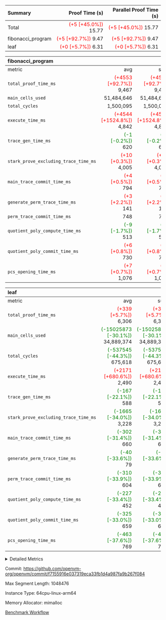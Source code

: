 | Summary | Proof Time (s) | Parallel Proof Time (s) |
|:---|---:|---:|
| Total | <span style='color: red'>(+5 [+45.0%])</span> 15.77 | <span style='color: red'>(+5 [+45.0%])</span> 15.77 |
| fibonacci_program | <span style='color: red'>(+5 [+92.7%])</span> 9.47 | <span style='color: red'>(+5 [+92.7%])</span> 9.47 |
| leaf | <span style='color: red'>(+0 [+5.7%])</span> 6.31 | <span style='color: red'>(+0 [+5.7%])</span> 6.31 |


| fibonacci_program |||||
|:---|---:|---:|---:|---:|
|metric|avg|sum|max|min|
| `total_proof_time_ms ` | <span style='color: red'>(+4553 [+92.7%])</span> 9,467 | <span style='color: red'>(+4553 [+92.7%])</span> 9,467 | <span style='color: red'>(+4553 [+92.7%])</span> 9,467 | <span style='color: red'>(+4553 [+92.7%])</span> 9,467 |
| `main_cells_used     ` |  51,484,646 |  51,484,646 |  51,484,646 |  51,484,646 |
| `total_cycles        ` |  1,500,095 |  1,500,095 |  1,500,095 |  1,500,095 |
| `execute_time_ms     ` | <span style='color: red'>(+4544 [+1524.8%])</span> 4,842 | <span style='color: red'>(+4544 [+1524.8%])</span> 4,842 | <span style='color: red'>(+4544 [+1524.8%])</span> 4,842 | <span style='color: red'>(+4544 [+1524.8%])</span> 4,842 |
| `trace_gen_time_ms   ` | <span style='color: green'>(-1 [-0.2%])</span> 620 | <span style='color: green'>(-1 [-0.2%])</span> 620 | <span style='color: green'>(-1 [-0.2%])</span> 620 | <span style='color: green'>(-1 [-0.2%])</span> 620 |
| `stark_prove_excluding_trace_time_ms` | <span style='color: red'>(+10 [+0.3%])</span> 4,005 | <span style='color: red'>(+10 [+0.3%])</span> 4,005 | <span style='color: red'>(+10 [+0.3%])</span> 4,005 | <span style='color: red'>(+10 [+0.3%])</span> 4,005 |
| `main_trace_commit_time_ms` | <span style='color: red'>(+4 [+0.5%])</span> 794 | <span style='color: red'>(+4 [+0.5%])</span> 794 | <span style='color: red'>(+4 [+0.5%])</span> 794 | <span style='color: red'>(+4 [+0.5%])</span> 794 |
| `generate_perm_trace_time_ms` | <span style='color: red'>(+3 [+2.2%])</span> 141 | <span style='color: red'>(+3 [+2.2%])</span> 141 | <span style='color: red'>(+3 [+2.2%])</span> 141 | <span style='color: red'>(+3 [+2.2%])</span> 141 |
| `perm_trace_commit_time_ms` |  748 |  748 |  748 |  748 |
| `quotient_poly_compute_time_ms` | <span style='color: green'>(-9 [-1.7%])</span> 513 | <span style='color: green'>(-9 [-1.7%])</span> 513 | <span style='color: green'>(-9 [-1.7%])</span> 513 | <span style='color: green'>(-9 [-1.7%])</span> 513 |
| `quotient_poly_commit_time_ms` | <span style='color: red'>(+6 [+0.8%])</span> 730 | <span style='color: red'>(+6 [+0.8%])</span> 730 | <span style='color: red'>(+6 [+0.8%])</span> 730 | <span style='color: red'>(+6 [+0.8%])</span> 730 |
| `pcs_opening_time_ms ` | <span style='color: red'>(+7 [+0.7%])</span> 1,076 | <span style='color: red'>(+7 [+0.7%])</span> 1,076 | <span style='color: red'>(+7 [+0.7%])</span> 1,076 | <span style='color: red'>(+7 [+0.7%])</span> 1,076 |

| leaf |||||
|:---|---:|---:|---:|---:|
|metric|avg|sum|max|min|
| `total_proof_time_ms ` | <span style='color: red'>(+339 [+5.7%])</span> 6,306 | <span style='color: red'>(+339 [+5.7%])</span> 6,306 | <span style='color: red'>(+339 [+5.7%])</span> 6,306 | <span style='color: red'>(+339 [+5.7%])</span> 6,306 |
| `main_cells_used     ` | <span style='color: green'>(-15025873 [-30.1%])</span> 34,889,374 | <span style='color: green'>(-15025873 [-30.1%])</span> 34,889,374 | <span style='color: green'>(-15025873 [-30.1%])</span> 34,889,374 | <span style='color: green'>(-15025873 [-30.1%])</span> 34,889,374 |
| `total_cycles        ` | <span style='color: green'>(-537545 [-44.3%])</span> 675,618 | <span style='color: green'>(-537545 [-44.3%])</span> 675,618 | <span style='color: green'>(-537545 [-44.3%])</span> 675,618 | <span style='color: green'>(-537545 [-44.3%])</span> 675,618 |
| `execute_time_ms     ` | <span style='color: red'>(+2171 [+680.6%])</span> 2,490 | <span style='color: red'>(+2171 [+680.6%])</span> 2,490 | <span style='color: red'>(+2171 [+680.6%])</span> 2,490 | <span style='color: red'>(+2171 [+680.6%])</span> 2,490 |
| `trace_gen_time_ms   ` | <span style='color: green'>(-167 [-22.1%])</span> 588 | <span style='color: green'>(-167 [-22.1%])</span> 588 | <span style='color: green'>(-167 [-22.1%])</span> 588 | <span style='color: green'>(-167 [-22.1%])</span> 588 |
| `stark_prove_excluding_trace_time_ms` | <span style='color: green'>(-1665 [-34.0%])</span> 3,228 | <span style='color: green'>(-1665 [-34.0%])</span> 3,228 | <span style='color: green'>(-1665 [-34.0%])</span> 3,228 | <span style='color: green'>(-1665 [-34.0%])</span> 3,228 |
| `main_trace_commit_time_ms` | <span style='color: green'>(-302 [-31.4%])</span> 660 | <span style='color: green'>(-302 [-31.4%])</span> 660 | <span style='color: green'>(-302 [-31.4%])</span> 660 | <span style='color: green'>(-302 [-31.4%])</span> 660 |
| `generate_perm_trace_time_ms` | <span style='color: green'>(-40 [-33.6%])</span> 79 | <span style='color: green'>(-40 [-33.6%])</span> 79 | <span style='color: green'>(-40 [-33.6%])</span> 79 | <span style='color: green'>(-40 [-33.6%])</span> 79 |
| `perm_trace_commit_time_ms` | <span style='color: green'>(-310 [-33.9%])</span> 604 | <span style='color: green'>(-310 [-33.9%])</span> 604 | <span style='color: green'>(-310 [-33.9%])</span> 604 | <span style='color: green'>(-310 [-33.9%])</span> 604 |
| `quotient_poly_compute_time_ms` | <span style='color: green'>(-227 [-33.4%])</span> 452 | <span style='color: green'>(-227 [-33.4%])</span> 452 | <span style='color: green'>(-227 [-33.4%])</span> 452 | <span style='color: green'>(-227 [-33.4%])</span> 452 |
| `quotient_poly_commit_time_ms` | <span style='color: green'>(-325 [-33.0%])</span> 659 | <span style='color: green'>(-325 [-33.0%])</span> 659 | <span style='color: green'>(-325 [-33.0%])</span> 659 | <span style='color: green'>(-325 [-33.0%])</span> 659 |
| `pcs_opening_time_ms ` | <span style='color: green'>(-463 [-37.6%])</span> 769 | <span style='color: green'>(-463 [-37.6%])</span> 769 | <span style='color: green'>(-463 [-37.6%])</span> 769 | <span style='color: green'>(-463 [-37.6%])</span> 769 |



<details>
<summary>Detailed Metrics</summary>

| group | num_segments | keygen_time_ms | commit_exe_time_ms |
| --- | --- | --- | --- |
| fibonacci_program | 1 | 393 | 6 | 

| group | air_name | quotient_deg | interactions | constraints |
| --- | --- | --- | --- | --- |
| fibonacci_program | AccessAdapterAir<16> | 4 | 5 | 11 | 
| fibonacci_program | AccessAdapterAir<2> | 4 | 5 | 11 | 
| fibonacci_program | AccessAdapterAir<32> | 4 | 5 | 11 | 
| fibonacci_program | AccessAdapterAir<4> | 4 | 5 | 11 | 
| fibonacci_program | AccessAdapterAir<64> | 4 | 5 | 11 | 
| fibonacci_program | AccessAdapterAir<8> | 4 | 5 | 11 | 
| fibonacci_program | BitwiseOperationLookupAir<8> | 2 | 2 | 4 | 
| fibonacci_program | MemoryMerkleAir<8> | 4 | 4 | 38 | 
| fibonacci_program | PersistentBoundaryAir<8> | 4 | 3 | 5 | 
| fibonacci_program | PhantomAir | 4 | 3 | 4 | 
| fibonacci_program | Poseidon2PeripheryAir<BabyBearParameters>, 1> | 2 | 1 | 286 | 
| fibonacci_program | ProgramAir | 1 | 1 | 4 | 
| fibonacci_program | RangeTupleCheckerAir<2> | 1 | 1 | 4 | 
| fibonacci_program | Rv32HintStoreAir | 4 | 19 | 21 | 
| fibonacci_program | VariableRangeCheckerAir | 1 | 1 | 4 | 
| fibonacci_program | VmAirWrapper<Rv32BaseAluAdapterAir, BaseAluCoreAir<4, 8> | 4 | 19 | 30 | 
| fibonacci_program | VmAirWrapper<Rv32BaseAluAdapterAir, LessThanCoreAir<4, 8> | 4 | 17 | 35 | 
| fibonacci_program | VmAirWrapper<Rv32BaseAluAdapterAir, ShiftCoreAir<4, 8> | 4 | 23 | 84 | 
| fibonacci_program | VmAirWrapper<Rv32BranchAdapterAir, BranchEqualCoreAir<4> | 4 | 11 | 17 | 
| fibonacci_program | VmAirWrapper<Rv32BranchAdapterAir, BranchLessThanCoreAir<4, 8> | 4 | 13 | 32 | 
| fibonacci_program | VmAirWrapper<Rv32CondRdWriteAdapterAir, Rv32JalLuiCoreAir> | 4 | 10 | 15 | 
| fibonacci_program | VmAirWrapper<Rv32JalrAdapterAir, Rv32JalrCoreAir> | 4 | 16 | 16 | 
| fibonacci_program | VmAirWrapper<Rv32LoadStoreAdapterAir, LoadSignExtendCoreAir<4, 8> | 4 | 18 | 21 | 
| fibonacci_program | VmAirWrapper<Rv32LoadStoreAdapterAir, LoadStoreCoreAir<4> | 4 | 17 | 27 | 
| fibonacci_program | VmAirWrapper<Rv32MultAdapterAir, DivRemCoreAir<4, 8> | 4 | 25 | 72 | 
| fibonacci_program | VmAirWrapper<Rv32MultAdapterAir, MulHCoreAir<4, 8> | 4 | 24 | 23 | 
| fibonacci_program | VmAirWrapper<Rv32MultAdapterAir, MultiplicationCoreAir<4, 8> | 4 | 19 | 13 | 
| fibonacci_program | VmAirWrapper<Rv32RdWriteAdapterAir, Rv32AuipcCoreAir> | 4 | 11 | 12 | 
| fibonacci_program | VmConnectorAir | 4 | 3 | 8 | 
| leaf | AccessAdapterAir<2> | 4 | 5 | 11 | 
| leaf | AccessAdapterAir<4> | 4 | 5 | 11 | 
| leaf | AccessAdapterAir<8> | 4 | 5 | 11 | 
| leaf | FriReducedOpeningAir | 4 | 39 | 59 | 
| leaf | NativePoseidon2Air<BabyBearParameters>, 1> | 4 | 136 | 530 | 
| leaf | PhantomAir | 4 | 3 | 4 | 
| leaf | ProgramAir | 1 | 1 | 4 | 
| leaf | VariableRangeCheckerAir | 1 | 1 | 4 | 
| leaf | VmAirWrapper<AluNativeAdapterAir, FieldArithmeticCoreAir> | 4 | 15 | 23 | 
| leaf | VmAirWrapper<BranchNativeAdapterAir, BranchEqualCoreAir<1> | 4 | 11 | 22 | 
| leaf | VmAirWrapper<JalNativeAdapterAir, JalCoreAir> | 4 | 7 | 6 | 
| leaf | VmAirWrapper<NativeAdapterAir<2, 0>, PublicValuesCoreAir> | 4 | 11 | 23 | 
| leaf | VmAirWrapper<NativeLoadStoreAdapterAir<1>, NativeLoadStoreCoreAir<1> | 4 | 15 | 16 | 
| leaf | VmAirWrapper<NativeLoadStoreAdapterAir<4>, NativeLoadStoreCoreAir<4> | 4 | 15 | 16 | 
| leaf | VmAirWrapper<NativeVectorizedAdapterAir<4>, FieldExtensionCoreAir> | 4 | 15 | 23 | 
| leaf | VmConnectorAir | 4 | 3 | 8 | 
| leaf | VolatileBoundaryAir | 4 | 4 | 16 | 

| group | air_name | dsl_ir | idx | opcode | cells_used |
| --- | --- | --- | --- | --- | --- |
| leaf | <AluNativeAdapterAir,FieldArithmeticCoreAir> |  | 0 | ADD | 29 | 
| leaf | <AluNativeAdapterAir,FieldArithmeticCoreAir> | AddEFFI | 0 | ADD | 36,424 | 
| leaf | <AluNativeAdapterAir,FieldArithmeticCoreAir> | AddEFI | 0 | ADD | 19,604 | 
| leaf | <AluNativeAdapterAir,FieldArithmeticCoreAir> | AddEI | 0 | ADD | 872,320 | 
| leaf | <AluNativeAdapterAir,FieldArithmeticCoreAir> | AddF | 0 | ADD | 151,235 | 
| leaf | <AluNativeAdapterAir,FieldArithmeticCoreAir> | AddFI | 0 | ADD | 72,558 | 
| leaf | <AluNativeAdapterAir,FieldArithmeticCoreAir> | AddV | 0 | ADD | 510,748 | 
| leaf | <AluNativeAdapterAir,FieldArithmeticCoreAir> | AddVI | 0 | ADD | 763,454 | 
| leaf | <AluNativeAdapterAir,FieldArithmeticCoreAir> | Alloc | 0 | ADD | 573,156 | 
| leaf | <AluNativeAdapterAir,FieldArithmeticCoreAir> | Alloc | 0 | MUL | 127,513 | 
| leaf | <AluNativeAdapterAir,FieldArithmeticCoreAir> | CastFV | 0 | ADD | 4,350 | 
| leaf | <AluNativeAdapterAir,FieldArithmeticCoreAir> | DivEIN | 0 | ADD | 22,156 | 
| leaf | <AluNativeAdapterAir,FieldArithmeticCoreAir> | DivF | 0 | DIV | 26,796 | 
| leaf | <AluNativeAdapterAir,FieldArithmeticCoreAir> | DivFIN | 0 | DIV | 11,629 | 
| leaf | <AluNativeAdapterAir,FieldArithmeticCoreAir> | ImmE | 0 | ADD | 94,192 | 
| leaf | <AluNativeAdapterAir,FieldArithmeticCoreAir> | ImmF | 0 | ADD | 154,338 | 
| leaf | <AluNativeAdapterAir,FieldArithmeticCoreAir> | ImmV | 0 | ADD | 278,922 | 
| leaf | <AluNativeAdapterAir,FieldArithmeticCoreAir> | LoadE | 0 | ADD | 331,296 | 
| leaf | <AluNativeAdapterAir,FieldArithmeticCoreAir> | LoadE | 0 | MUL | 331,296 | 
| leaf | <AluNativeAdapterAir,FieldArithmeticCoreAir> | LoadF | 0 | ADD | 151,641 | 
| leaf | <AluNativeAdapterAir,FieldArithmeticCoreAir> | LoadF | 0 | MUL | 17,139 | 
| leaf | <AluNativeAdapterAir,FieldArithmeticCoreAir> | LoadHeapPtr | 0 | ADD | 29 | 
| leaf | <AluNativeAdapterAir,FieldArithmeticCoreAir> | LoadV | 0 | ADD | 256,012 | 
| leaf | <AluNativeAdapterAir,FieldArithmeticCoreAir> | LoadV | 0 | MUL | 225,910 | 
| leaf | <AluNativeAdapterAir,FieldArithmeticCoreAir> | MulEF | 0 | MUL | 141,752 | 
| leaf | <AluNativeAdapterAir,FieldArithmeticCoreAir> | MulEFI | 0 | MUL | 14,848 | 
| leaf | <AluNativeAdapterAir,FieldArithmeticCoreAir> | MulEI | 0 | ADD | 114,956 | 
| leaf | <AluNativeAdapterAir,FieldArithmeticCoreAir> | MulF | 0 | MUL | 250,183 | 
| leaf | <AluNativeAdapterAir,FieldArithmeticCoreAir> | MulFI | 0 | MUL | 134,502 | 
| leaf | <AluNativeAdapterAir,FieldArithmeticCoreAir> | MulVI | 0 | MUL | 177,306 | 
| leaf | <AluNativeAdapterAir,FieldArithmeticCoreAir> | NegE | 0 | MUL | 4,408 | 
| leaf | <AluNativeAdapterAir,FieldArithmeticCoreAir> | StoreE | 0 | ADD | 282,576 | 
| leaf | <AluNativeAdapterAir,FieldArithmeticCoreAir> | StoreE | 0 | MUL | 282,576 | 
| leaf | <AluNativeAdapterAir,FieldArithmeticCoreAir> | StoreF | 0 | ADD | 28,768 | 
| leaf | <AluNativeAdapterAir,FieldArithmeticCoreAir> | StoreF | 0 | MUL | 17,980 | 
| leaf | <AluNativeAdapterAir,FieldArithmeticCoreAir> | StoreHeapPtr | 0 | ADD | 29 | 
| leaf | <AluNativeAdapterAir,FieldArithmeticCoreAir> | StoreV | 0 | ADD | 58,899 | 
| leaf | <AluNativeAdapterAir,FieldArithmeticCoreAir> | StoreV | 0 | MUL | 41,499 | 
| leaf | <AluNativeAdapterAir,FieldArithmeticCoreAir> | SubEF | 0 | ADD | 549,492 | 
| leaf | <AluNativeAdapterAir,FieldArithmeticCoreAir> | SubEF | 0 | SUB | 183,164 | 
| leaf | <AluNativeAdapterAir,FieldArithmeticCoreAir> | SubEFI | 0 | ADD | 8,700 | 
| leaf | <AluNativeAdapterAir,FieldArithmeticCoreAir> | SubEI | 0 | ADD | 44,312 | 
| leaf | <AluNativeAdapterAir,FieldArithmeticCoreAir> | SubFI | 0 | SUB | 133,951 | 
| leaf | <AluNativeAdapterAir,FieldArithmeticCoreAir> | SubV | 0 | SUB | 197,867 | 
| leaf | <AluNativeAdapterAir,FieldArithmeticCoreAir> | SubVI | 0 | SUB | 28,971 | 
| leaf | <AluNativeAdapterAir,FieldArithmeticCoreAir> | SubVIN | 0 | SUB | 24,360 | 
| leaf | <AluNativeAdapterAir,FieldArithmeticCoreAir> | UnsafeCastVF | 0 | ADD | 3,625 | 
| leaf | <AluNativeAdapterAir,FieldArithmeticCoreAir> | ZipFor | 0 | ADD | 2,102,587 | 
| leaf | <BranchNativeAdapterAir,BranchEqualCoreAir<1>> | AssertEqE | 0 | BNE | 5,612 | 
| leaf | <BranchNativeAdapterAir,BranchEqualCoreAir<1>> | AssertEqEI | 0 | BNE | 92 | 
| leaf | <BranchNativeAdapterAir,BranchEqualCoreAir<1>> | AssertEqF | 0 | BNE | 109,848 | 
| leaf | <BranchNativeAdapterAir,BranchEqualCoreAir<1>> | AssertEqV | 0 | BNE | 33,764 | 
| leaf | <BranchNativeAdapterAir,BranchEqualCoreAir<1>> | AssertEqVI | 0 | BNE | 5,957 | 
| leaf | <BranchNativeAdapterAir,BranchEqualCoreAir<1>> | AssertNonZero | 0 | BEQ | 23 | 
| leaf | <BranchNativeAdapterAir,BranchEqualCoreAir<1>> | IfEq | 0 | BNE | 3,220 | 
| leaf | <BranchNativeAdapterAir,BranchEqualCoreAir<1>> | IfEqI | 0 | BNE | 175,743 | 
| leaf | <BranchNativeAdapterAir,BranchEqualCoreAir<1>> | IfNe | 0 | BEQ | 3,289 | 
| leaf | <BranchNativeAdapterAir,BranchEqualCoreAir<1>> | IfNeI | 0 | BEQ | 2,185 | 
| leaf | <BranchNativeAdapterAir,BranchEqualCoreAir<1>> | ZipFor | 0 | BNE | 1,155,451 | 
| leaf | <JalNativeAdapterAir,JalCoreAir> |  | 0 | JAL | 9 | 
| leaf | <JalNativeAdapterAir,JalCoreAir> | IfEqI | 0 | JAL | 16,749 | 
| leaf | <JalNativeAdapterAir,JalCoreAir> | IfNe | 0 | JAL | 27 | 
| leaf | <JalNativeAdapterAir,JalCoreAir> | ZipFor | 0 | JAL | 68,985 | 
| leaf | <NativeAdapterAir<2, 0>,PublicValuesCoreAir> | Publish | 0 | PUBLISH | 828 | 
| leaf | <NativeLoadStoreAdapterAir<1>,NativeLoadStoreCoreAir<1>> | LoadF | 0 | LOADW | 458,612 | 
| leaf | <NativeLoadStoreAdapterAir<1>,NativeLoadStoreCoreAir<1>> | LoadV | 0 | LOADW | 1,683,176 | 
| leaf | <NativeLoadStoreAdapterAir<1>,NativeLoadStoreCoreAir<1>> | StoreF | 0 | STOREW | 54,450 | 
| leaf | <NativeLoadStoreAdapterAir<1>,NativeLoadStoreCoreAir<1>> | StoreHintWord | 0 | HINT_STOREW | 492,866 | 
| leaf | <NativeLoadStoreAdapterAir<1>,NativeLoadStoreCoreAir<1>> | StoreV | 0 | STOREW | 199,012 | 
| leaf | <NativeLoadStoreAdapterAir<4>,NativeLoadStoreCoreAir<4>> | LoadE | 0 | LOADW | 838,488 | 
| leaf | <NativeLoadStoreAdapterAir<4>,NativeLoadStoreCoreAir<4>> | StoreE | 0 | STOREW | 470,363 | 
| leaf | <NativeVectorizedAdapterAir<4>,FieldExtensionCoreAir> | AddE | 0 | FE4ADD | 488,072 | 
| leaf | <NativeVectorizedAdapterAir<4>,FieldExtensionCoreAir> | DivE | 0 | BBE4DIV | 271,168 | 
| leaf | <NativeVectorizedAdapterAir<4>,FieldExtensionCoreAir> | DivEIN | 0 | BBE4DIV | 7,258 | 
| leaf | <NativeVectorizedAdapterAir<4>,FieldExtensionCoreAir> | MulE | 0 | BBE4MUL | 915,154 | 
| leaf | <NativeVectorizedAdapterAir<4>,FieldExtensionCoreAir> | MulEI | 0 | BBE4MUL | 37,658 | 
| leaf | <NativeVectorizedAdapterAir<4>,FieldExtensionCoreAir> | SubE | 0 | FE4SUB | 120,574 | 
| leaf | FriReducedOpeningAir | FriReducedOpening | 0 | FRI_REDUCED_OPENING | 2,780,568 | 
| leaf | PhantomAir | CT-ExtractPublicValuesCommit | 0 | PHANTOM | 12 | 
| leaf | PhantomAir | CT-HintOpenedValues | 0 | PHANTOM | 4,032 | 
| leaf | PhantomAir | CT-HintOpeningProof | 0 | PHANTOM | 4,044 | 
| leaf | PhantomAir | CT-HintOpeningValues | 0 | PHANTOM | 12 | 
| leaf | PhantomAir | CT-InitializePcsConst | 0 | PHANTOM | 12 | 
| leaf | PhantomAir | CT-ReadProofsFromInput | 0 | PHANTOM | 12 | 
| leaf | PhantomAir | CT-VerifyProofs | 0 | PHANTOM | 12 | 
| leaf | PhantomAir | CT-cache-generator-powers | 0 | PHANTOM | 504 | 
| leaf | PhantomAir | CT-compute-reduced-opening | 0 | PHANTOM | 4,032 | 
| leaf | PhantomAir | CT-exp-reverse-bits-len | 0 | PHANTOM | 53,424 | 
| leaf | PhantomAir | CT-pre-compute-rounds-context | 0 | PHANTOM | 12 | 
| leaf | PhantomAir | CT-single-reduced-opening-eval | 0 | PHANTOM | 75,096 | 
| leaf | PhantomAir | CT-stage-c-build-rounds | 0 | PHANTOM | 12 | 
| leaf | PhantomAir | CT-stage-d-verifier-verify | 0 | PHANTOM | 12 | 
| leaf | PhantomAir | CT-stage-d-verify-pcs | 0 | PHANTOM | 12 | 
| leaf | PhantomAir | CT-stage-e-verify-constraints | 0 | PHANTOM | 12 | 
| leaf | PhantomAir | CT-verify-batch | 0 | PHANTOM | 4,032 | 
| leaf | PhantomAir | CT-verify-batch-ext | 0 | PHANTOM | 10,080 | 
| leaf | PhantomAir | CT-verify-query | 0 | PHANTOM | 504 | 
| leaf | PhantomAir | HintBitsF | 0 | PHANTOM | 894 | 
| leaf | PhantomAir | HintFelt | 0 | PHANTOM | 17,520 | 
| leaf | PhantomAir | HintInputVec | 0 | PHANTOM | 6,318 | 
| leaf | PhantomAir | HintLoad | 0 | PHANTOM | 9,072 | 
| leaf | VerifyBatchAir | Poseidon2CompressBabyBear | 0 | COMP_POS2 | 10,773 | 
| leaf | VerifyBatchAir | Poseidon2PermuteBabyBear | 0 | PERM_POS2 | 20,349 | 
| leaf | VerifyBatchAir | VerifyBatchExt | 0 | VERIFY_BATCH | 4,524,660 | 
| leaf | VerifyBatchAir | VerifyBatchFelt | 0 | VERIFY_BATCH | 5,815,026 | 

| group | air_name | dsl_ir | opcode | segment | cells_used |
| --- | --- | --- | --- | --- | --- |
| fibonacci_program | <Rv32BaseAluAdapterAir,BaseAluCoreAir<4, 8>> |  | ADD | 0 | 32,401,224 | 
| fibonacci_program | <Rv32BaseAluAdapterAir,BaseAluCoreAir<4, 8>> |  | AND | 0 | 108 | 
| fibonacci_program | <Rv32BaseAluAdapterAir,BaseAluCoreAir<4, 8>> |  | OR | 0 | 36 | 
| fibonacci_program | <Rv32BaseAluAdapterAir,BaseAluCoreAir<4, 8>> |  | SUB | 0 | 72 | 
| fibonacci_program | <Rv32BaseAluAdapterAir,BaseAluCoreAir<4, 8>> |  | XOR | 0 | 72 | 
| fibonacci_program | <Rv32BaseAluAdapterAir,LessThanCoreAir<4, 8>> |  | SLTU | 0 | 11,100,074 | 
| fibonacci_program | <Rv32BranchAdapterAir,BranchEqualCoreAir<4>> |  | BEQ | 0 | 2,600,078 | 
| fibonacci_program | <Rv32BranchAdapterAir,BranchEqualCoreAir<4>> |  | BNE | 0 | 2,600,026 | 
| fibonacci_program | <Rv32BranchAdapterAir,BranchLessThanCoreAir<4, 8>> |  | BGEU | 0 | 32 | 
| fibonacci_program | <Rv32BranchAdapterAir,BranchLessThanCoreAir<4, 8>> |  | BLTU | 0 | 96 | 
| fibonacci_program | <Rv32CondRdWriteAdapterAir,Rv32JalLuiCoreAir> |  | JAL | 0 | 1,800,018 | 
| fibonacci_program | <Rv32CondRdWriteAdapterAir,Rv32JalLuiCoreAir> |  | LUI | 0 | 108 | 
| fibonacci_program | <Rv32JalrAdapterAir,Rv32JalrCoreAir> |  | JALR | 0 | 252 | 
| fibonacci_program | <Rv32LoadStoreAdapterAir,LoadStoreCoreAir<4>> |  | LOADW | 0 | 280 | 
| fibonacci_program | <Rv32LoadStoreAdapterAir,LoadStoreCoreAir<4>> |  | STOREW | 0 | 320 | 
| fibonacci_program | <Rv32RdWriteAdapterAir,Rv32AuipcCoreAir> |  | AUIPC | 0 | 126 | 
| fibonacci_program | PhantomAir |  | PHANTOM | 0 | 12 | 
| fibonacci_program | Rv32HintStoreAir |  | HINT_BUFFER | 0 | 64 | 
| fibonacci_program | Rv32HintStoreAir |  | HINT_STOREW | 0 | 32 | 

| group | air_name | idx | rows | prep_cols | perm_cols | main_cols | cells |
| --- | --- | --- | --- | --- | --- | --- | --- |
| leaf | AccessAdapterAir<2> | 0 | 262,144 |  | 12 | 11 | 6,029,312 | 
| leaf | AccessAdapterAir<4> | 0 | 131,072 |  | 12 | 13 | 3,276,800 | 
| leaf | AccessAdapterAir<8> | 0 | 512 |  | 12 | 17 | 14,848 | 
| leaf | FriReducedOpeningAir | 0 | 131,072 |  | 44 | 27 | 9,306,112 | 
| leaf | NativePoseidon2Air<BabyBearParameters>, 1> | 0 | 32,768 |  | 160 | 399 | 18,317,312 | 
| leaf | PhantomAir | 0 | 32,768 |  | 8 | 6 | 458,752 | 
| leaf | ProgramAir | 0 | 131,072 |  | 8 | 10 | 2,359,296 | 
| leaf | VariableRangeCheckerAir | 0 | 262,144 | 2 | 8 | 1 | 2,359,296 | 
| leaf | VmAirWrapper<AluNativeAdapterAir, FieldArithmeticCoreAir> | 0 | 524,288 |  | 20 | 29 | 25,690,112 | 
| leaf | VmAirWrapper<BranchNativeAdapterAir, BranchEqualCoreAir<1> | 0 | 65,536 |  | 16 | 23 | 2,555,904 | 
| leaf | VmAirWrapper<JalNativeAdapterAir, JalCoreAir> | 0 | 16,384 |  | 12 | 9 | 344,064 | 
| leaf | VmAirWrapper<NativeAdapterAir<2, 0>, PublicValuesCoreAir> | 0 | 64 |  | 16 | 23 | 2,496 | 
| leaf | VmAirWrapper<NativeLoadStoreAdapterAir<1>, NativeLoadStoreCoreAir<1> | 0 | 262,144 |  | 24 | 22 | 12,058,624 | 
| leaf | VmAirWrapper<NativeLoadStoreAdapterAir<4>, NativeLoadStoreCoreAir<4> | 0 | 65,536 |  | 24 | 31 | 3,604,480 | 
| leaf | VmAirWrapper<NativeVectorizedAdapterAir<4>, FieldExtensionCoreAir> | 0 | 65,536 |  | 20 | 38 | 3,801,088 | 
| leaf | VmConnectorAir | 0 | 2 | 1 | 8 | 4 | 24 | 
| leaf | VolatileBoundaryAir | 0 | 131,072 |  | 8 | 11 | 2,490,368 | 

| group | air_name | segment | rows | prep_cols | perm_cols | main_cols | cells |
| --- | --- | --- | --- | --- | --- | --- | --- |
| fibonacci_program | AccessAdapterAir<8> | 0 | 32 |  | 12 | 17 | 928 | 
| fibonacci_program | BitwiseOperationLookupAir<8> | 0 | 65,536 | 3 | 8 | 2 | 655,360 | 
| fibonacci_program | MemoryMerkleAir<8> | 0 | 256 |  | 12 | 32 | 11,264 | 
| fibonacci_program | PersistentBoundaryAir<8> | 0 | 32 |  | 8 | 20 | 896 | 
| fibonacci_program | PhantomAir | 0 | 2 |  | 8 | 6 | 28 | 
| fibonacci_program | Poseidon2PeripheryAir<BabyBearParameters>, 1> | 0 | 256 |  | 8 | 300 | 78,848 | 
| fibonacci_program | ProgramAir | 0 | 4,096 |  | 8 | 10 | 73,728 | 
| fibonacci_program | RangeTupleCheckerAir<2> | 0 | 524,288 | 2 | 8 | 1 | 4,718,592 | 
| fibonacci_program | Rv32HintStoreAir | 0 | 4 |  | 24 | 32 | 224 | 
| fibonacci_program | VariableRangeCheckerAir | 0 | 262,144 | 2 | 8 | 1 | 2,359,296 | 
| fibonacci_program | VmAirWrapper<Rv32BaseAluAdapterAir, BaseAluCoreAir<4, 8> | 0 | 1,048,576 |  | 28 | 36 | 67,108,864 | 
| fibonacci_program | VmAirWrapper<Rv32BaseAluAdapterAir, LessThanCoreAir<4, 8> | 0 | 524,288 |  | 24 | 37 | 31,981,568 | 
| fibonacci_program | VmAirWrapper<Rv32BranchAdapterAir, BranchEqualCoreAir<4> | 0 | 262,144 |  | 16 | 26 | 11,010,048 | 
| fibonacci_program | VmAirWrapper<Rv32BranchAdapterAir, BranchLessThanCoreAir<4, 8> | 0 | 4 |  | 20 | 32 | 208 | 
| fibonacci_program | VmAirWrapper<Rv32CondRdWriteAdapterAir, Rv32JalLuiCoreAir> | 0 | 131,072 |  | 16 | 18 | 4,456,448 | 
| fibonacci_program | VmAirWrapper<Rv32JalrAdapterAir, Rv32JalrCoreAir> | 0 | 16 |  | 20 | 28 | 768 | 
| fibonacci_program | VmAirWrapper<Rv32LoadStoreAdapterAir, LoadStoreCoreAir<4> | 0 | 16 |  | 28 | 40 | 1,088 | 
| fibonacci_program | VmAirWrapper<Rv32RdWriteAdapterAir, Rv32AuipcCoreAir> | 0 | 8 |  | 16 | 21 | 296 | 
| fibonacci_program | VmConnectorAir | 0 | 2 | 1 | 8 | 4 | 24 | 

| group | chip_name | idx | rows_used |
| --- | --- | --- | --- |
| leaf | <AluNativeAdapterAir,FieldArithmeticCoreAir> | 0 | 340,003 | 
| leaf | <BranchNativeAdapterAir,BranchEqualCoreAir<1>> | 0 | 65,008 | 
| leaf | <JalNativeAdapterAir,JalCoreAir> | 0 | 9,530 | 
| leaf | <NativeAdapterAir<2, 0>,PublicValuesCoreAir> | 0 | 36 | 
| leaf | <NativeLoadStoreAdapterAir<1>,NativeLoadStoreCoreAir<1>> | 0 | 131,278 | 
| leaf | <NativeLoadStoreAdapterAir<4>,NativeLoadStoreCoreAir<4>> | 0 | 42,221 | 
| leaf | <NativeVectorizedAdapterAir<4>,FieldExtensionCoreAir> | 0 | 48,418 | 
| leaf | AccessAdapter<2> | 0 | 164,410 | 
| leaf | AccessAdapter<4> | 0 | 81,260 | 
| leaf | AccessAdapter<8> | 0 | 322 | 
| leaf | Boundary | 0 | 77,151 | 
| leaf | FriReducedOpeningAir | 0 | 102,984 | 
| leaf | PhantomAir | 0 | 31,612 | 
| leaf | ProgramChip | 0 | 88,429 | 
| leaf | VariableRangeCheckerAir | 0 | 262,144 | 
| leaf | VerifyBatchAir | 0 | 25,992 | 
| leaf | VmConnectorAir | 0 | 2 | 

| group | chip_name | segment | rows_used |
| --- | --- | --- | --- |
| fibonacci_program | <Rv32BaseAluAdapterAir,BaseAluCoreAir<4, 8>> | 0 | 900,042 | 
| fibonacci_program | <Rv32BaseAluAdapterAir,LessThanCoreAir<4, 8>> | 0 | 300,002 | 
| fibonacci_program | <Rv32BranchAdapterAir,BranchEqualCoreAir<4>> | 0 | 200,004 | 
| fibonacci_program | <Rv32BranchAdapterAir,BranchLessThanCoreAir<4, 8>> | 0 | 4 | 
| fibonacci_program | <Rv32CondRdWriteAdapterAir,Rv32JalLuiCoreAir> | 0 | 100,007 | 
| fibonacci_program | <Rv32JalrAdapterAir,Rv32JalrCoreAir> | 0 | 9 | 
| fibonacci_program | <Rv32LoadStoreAdapterAir,LoadStoreCoreAir<4>> | 0 | 15 | 
| fibonacci_program | <Rv32RdWriteAdapterAir,Rv32AuipcCoreAir> | 0 | 7 | 
| fibonacci_program | AccessAdapter<8> | 0 | 30 | 
| fibonacci_program | Arc<BabyBearParameters>, 1> | 0 | 175 | 
| fibonacci_program | BitwiseOperationLookupAir<8> | 0 | 65,536 | 
| fibonacci_program | Boundary | 0 | 30 | 
| fibonacci_program | Merkle | 0 | 226 | 
| fibonacci_program | PhantomAir | 0 | 2 | 
| fibonacci_program | ProgramChip | 0 | 3,241 | 
| fibonacci_program | RangeTupleCheckerAir<2> | 0 | 524,288 | 
| fibonacci_program | Rv32HintStoreAir | 0 | 3 | 
| fibonacci_program | VariableRangeCheckerAir | 0 | 262,144 | 
| fibonacci_program | VmConnectorAir | 0 | 2 | 

| group | dsl_ir | idx | opcode | frequency |
| --- | --- | --- | --- | --- |
| leaf |  | 0 | ADD | 2 | 
| leaf |  | 0 | JAL | 1 | 
| leaf | AddE | 0 | FE4ADD | 12,844 | 
| leaf | AddEFFI | 0 | ADD | 1,256 | 
| leaf | AddEFI | 0 | ADD | 676 | 
| leaf | AddEI | 0 | ADD | 30,080 | 
| leaf | AddF | 0 | ADD | 5,215 | 
| leaf | AddFI | 0 | ADD | 2,502 | 
| leaf | AddV | 0 | ADD | 17,612 | 
| leaf | AddVI | 0 | ADD | 26,326 | 
| leaf | Alloc | 0 | ADD | 19,764 | 
| leaf | Alloc | 0 | MUL | 4,397 | 
| leaf | AssertEqE | 0 | BNE | 244 | 
| leaf | AssertEqEI | 0 | BNE | 4 | 
| leaf | AssertEqF | 0 | BNE | 4,776 | 
| leaf | AssertEqV | 0 | BNE | 1,468 | 
| leaf | AssertEqVI | 0 | BNE | 259 | 
| leaf | AssertNonZero | 0 | BEQ | 1 | 
| leaf | CT-ExtractPublicValuesCommit | 0 | PHANTOM | 2 | 
| leaf | CT-HintOpenedValues | 0 | PHANTOM | 672 | 
| leaf | CT-HintOpeningProof | 0 | PHANTOM | 674 | 
| leaf | CT-HintOpeningValues | 0 | PHANTOM | 2 | 
| leaf | CT-InitializePcsConst | 0 | PHANTOM | 2 | 
| leaf | CT-ReadProofsFromInput | 0 | PHANTOM | 2 | 
| leaf | CT-VerifyProofs | 0 | PHANTOM | 2 | 
| leaf | CT-cache-generator-powers | 0 | PHANTOM | 84 | 
| leaf | CT-compute-reduced-opening | 0 | PHANTOM | 672 | 
| leaf | CT-exp-reverse-bits-len | 0 | PHANTOM | 8,904 | 
| leaf | CT-pre-compute-rounds-context | 0 | PHANTOM | 2 | 
| leaf | CT-single-reduced-opening-eval | 0 | PHANTOM | 12,516 | 
| leaf | CT-stage-c-build-rounds | 0 | PHANTOM | 2 | 
| leaf | CT-stage-d-verifier-verify | 0 | PHANTOM | 2 | 
| leaf | CT-stage-d-verify-pcs | 0 | PHANTOM | 2 | 
| leaf | CT-stage-e-verify-constraints | 0 | PHANTOM | 2 | 
| leaf | CT-verify-batch | 0 | PHANTOM | 672 | 
| leaf | CT-verify-batch-ext | 0 | PHANTOM | 1,680 | 
| leaf | CT-verify-query | 0 | PHANTOM | 84 | 
| leaf | CastFV | 0 | ADD | 150 | 
| leaf | DivE | 0 | BBE4DIV | 7,136 | 
| leaf | DivEIN | 0 | ADD | 764 | 
| leaf | DivEIN | 0 | BBE4DIV | 191 | 
| leaf | DivF | 0 | DIV | 924 | 
| leaf | DivFIN | 0 | DIV | 401 | 
| leaf | FriReducedOpening | 0 | FRI_REDUCED_OPENING | 6,258 | 
| leaf | HintBitsF | 0 | PHANTOM | 149 | 
| leaf | HintFelt | 0 | PHANTOM | 2,920 | 
| leaf | HintInputVec | 0 | PHANTOM | 1,053 | 
| leaf | HintLoad | 0 | PHANTOM | 1,512 | 
| leaf | IfEq | 0 | BNE | 140 | 
| leaf | IfEqI | 0 | BNE | 7,641 | 
| leaf | IfEqI | 0 | JAL | 1,861 | 
| leaf | IfNe | 0 | BEQ | 143 | 
| leaf | IfNe | 0 | JAL | 3 | 
| leaf | IfNeI | 0 | BEQ | 95 | 
| leaf | ImmE | 0 | ADD | 3,248 | 
| leaf | ImmF | 0 | ADD | 5,322 | 
| leaf | ImmV | 0 | ADD | 9,618 | 
| leaf | LoadE | 0 | ADD | 11,424 | 
| leaf | LoadE | 0 | LOADW | 27,048 | 
| leaf | LoadE | 0 | MUL | 11,424 | 
| leaf | LoadF | 0 | ADD | 5,229 | 
| leaf | LoadF | 0 | LOADW | 20,846 | 
| leaf | LoadF | 0 | MUL | 591 | 
| leaf | LoadHeapPtr | 0 | ADD | 1 | 
| leaf | LoadV | 0 | ADD | 8,828 | 
| leaf | LoadV | 0 | LOADW | 76,508 | 
| leaf | LoadV | 0 | MUL | 7,790 | 
| leaf | MulE | 0 | BBE4MUL | 24,083 | 
| leaf | MulEF | 0 | MUL | 4,888 | 
| leaf | MulEFI | 0 | MUL | 512 | 
| leaf | MulEI | 0 | ADD | 3,964 | 
| leaf | MulEI | 0 | BBE4MUL | 991 | 
| leaf | MulF | 0 | MUL | 8,627 | 
| leaf | MulFI | 0 | MUL | 4,638 | 
| leaf | MulVI | 0 | MUL | 6,114 | 
| leaf | NegE | 0 | MUL | 152 | 
| leaf | Poseidon2CompressBabyBear | 0 | COMP_POS2 | 27 | 
| leaf | Poseidon2PermuteBabyBear | 0 | PERM_POS2 | 51 | 
| leaf | Publish | 0 | PUBLISH | 36 | 
| leaf | StoreE | 0 | ADD | 9,744 | 
| leaf | StoreE | 0 | MUL | 9,744 | 
| leaf | StoreE | 0 | STOREW | 15,173 | 
| leaf | StoreF | 0 | ADD | 992 | 
| leaf | StoreF | 0 | MUL | 620 | 
| leaf | StoreF | 0 | STOREW | 2,475 | 
| leaf | StoreHeapPtr | 0 | ADD | 1 | 
| leaf | StoreHintWord | 0 | HINT_STOREW | 22,403 | 
| leaf | StoreV | 0 | ADD | 2,031 | 
| leaf | StoreV | 0 | MUL | 1,431 | 
| leaf | StoreV | 0 | STOREW | 9,046 | 
| leaf | SubE | 0 | FE4SUB | 3,173 | 
| leaf | SubEF | 0 | ADD | 18,948 | 
| leaf | SubEF | 0 | SUB | 6,316 | 
| leaf | SubEFI | 0 | ADD | 300 | 
| leaf | SubEI | 0 | ADD | 1,528 | 
| leaf | SubFI | 0 | SUB | 4,619 | 
| leaf | SubV | 0 | SUB | 6,823 | 
| leaf | SubVI | 0 | SUB | 999 | 
| leaf | SubVIN | 0 | SUB | 840 | 
| leaf | UnsafeCastVF | 0 | ADD | 125 | 
| leaf | VerifyBatchExt | 0 | VERIFY_BATCH | 840 | 
| leaf | VerifyBatchFelt | 0 | VERIFY_BATCH | 336 | 
| leaf | ZipFor | 0 | ADD | 72,503 | 
| leaf | ZipFor | 0 | BNE | 50,237 | 
| leaf | ZipFor | 0 | JAL | 7,665 | 

| group | dsl_ir | opcode | segment | frequency |
| --- | --- | --- | --- | --- |
| fibonacci_program |  | ADD | 0 | 900,034 | 
| fibonacci_program |  | AND | 0 | 3 | 
| fibonacci_program |  | AUIPC | 0 | 7 | 
| fibonacci_program |  | BEQ | 0 | 100,003 | 
| fibonacci_program |  | BGEU | 0 | 1 | 
| fibonacci_program |  | BLTU | 0 | 3 | 
| fibonacci_program |  | BNE | 0 | 100,001 | 
| fibonacci_program |  | HINT_BUFFER | 0 | 2 | 
| fibonacci_program |  | HINT_STOREW | 0 | 1 | 
| fibonacci_program |  | JAL | 0 | 100,001 | 
| fibonacci_program |  | JALR | 0 | 9 | 
| fibonacci_program |  | LOADW | 0 | 7 | 
| fibonacci_program |  | LUI | 0 | 6 | 
| fibonacci_program |  | OR | 0 | 1 | 
| fibonacci_program |  | PHANTOM | 0 | 2 | 
| fibonacci_program |  | SLTU | 0 | 300,002 | 
| fibonacci_program |  | STOREW | 0 | 8 | 
| fibonacci_program |  | SUB | 0 | 2 | 
| fibonacci_program |  | XOR | 0 | 2 | 

| group | idx | trace_gen_time_ms | total_proof_time_ms | total_cycles | total_cells | stark_prove_excluding_trace_time_ms | quotient_poly_compute_time_ms | quotient_poly_commit_time_ms | perm_trace_commit_time_ms | pcs_opening_time_ms | main_trace_commit_time_ms | main_cells_used | generate_perm_trace_time_ms | execute_time_ms |
| --- | --- | --- | --- | --- | --- | --- | --- | --- | --- | --- | --- | --- | --- | --- |
| leaf | 0 | 588 | 6,306 | 675,618 | 92,668,888 | 3,228 | 452 | 659 | 604 | 769 | 660 | 34,889,374 | 79 | 2,490 | 

| group | segment | trace_gen_time_ms | total_proof_time_ms | total_cycles | total_cells | stark_prove_excluding_trace_time_ms | quotient_poly_compute_time_ms | quotient_poly_commit_time_ms | perm_trace_commit_time_ms | pcs_opening_time_ms | main_trace_commit_time_ms | main_cells_used | generate_perm_trace_time_ms | execute_time_ms |
| --- | --- | --- | --- | --- | --- | --- | --- | --- | --- | --- | --- | --- | --- | --- |
| fibonacci_program | 0 | 620 | 9,467 | 1,500,095 | 122,458,476 | 4,005 | 513 | 730 | 748 | 1,076 | 794 | 51,484,646 | 141 | 4,842 | 

</details>


Commit: https://github.com/openvm-org/openvm/commit/f7155916e037319eca33fb1d4a987fa9b267f084

Max Segment Length: 1048476

Instance Type: 64cpu-linux-arm64

Memory Allocator: mimalloc

[Benchmark Workflow](https://github.com/openvm-org/openvm/actions/runs/13204662687)
